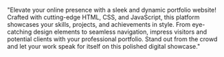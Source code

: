 "Elevate your online presence with a sleek and dynamic portfolio website! Crafted with cutting-edge HTML, CSS, and JavaScript, this platform showcases your skills, projects, and achievements in style. From eye-catching design elements to seamless navigation, impress visitors and potential clients with your professional portfolio. Stand out from the crowd and let your work speak for itself on this polished digital showcase."
